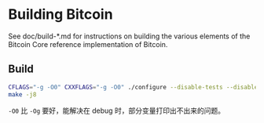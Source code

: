 Building Bitcoin
================

See doc/build-*.md for instructions on building the various
elements of the Bitcoin Core reference implementation of Bitcoin.

## Build
```bash
CFLAGS="-g -O0" CXXFLAGS="-g -O0" ./configure --disable-tests --disable-gui-test --disable-bench --disable--ccache --disable-zmq --disable-man --disable-largefile --with-boost=/opt/homebrew/
make -j8
```
`-O0` 比 `-Og` 要好，能解决在 debug 时，部分变量打印出不出来的问题。

